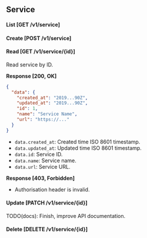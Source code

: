 ## Service

#### List [GET /v1/service]

#### Create [POST /v1/service]

#### Read [GET /v1/service/{id}]

Read service by ID.

**Response [200, OK]**

```json
{
  "data": {
    "created_at": "2019...90Z",
    "updated_at": "2019...90Z",
    "id": 1,
    "name": "Service Name",
    "url": "https://..."
  }
}
```

- `data.created_at`: Created time ISO 8601 timestamp.
- `data.updated_at`: Updated time ISO 8601 timestamp.
- `data.id`: Service ID.
- `data.name`: Service name.
- `data.url`: Service URL.

**Response [403, Forbidden]**

- Authorisation header is invalid.

#### Update [PATCH /v1/service/{id}]

TODO(docs): Finish, improve API documentation.

#### Delete [DELETE /v1/service/{id}]
